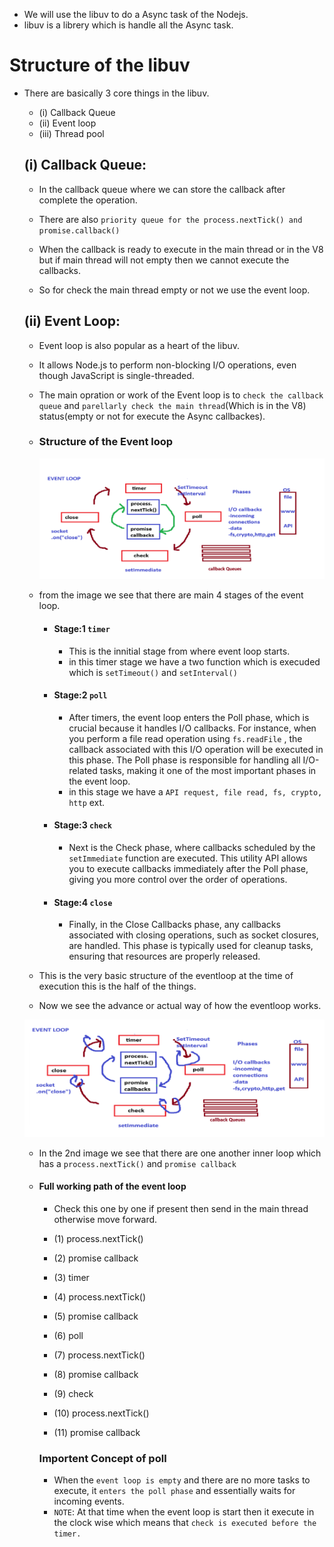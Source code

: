 - We will use the libuv to do a Async task of the Nodejs.
- libuv is a librery which is handle all the Async task.

# Structure of the libuv
- There are basically 3 core things in the libuv.
    - (i) Callback Queue
    - (ii) Event loop
    - (iii) Thread pool

    ## (i) Callback Queue:
    - In the callback queue where we can store the callback after complete the operation.

    - There are also `priority queue for the process.nextTick() and promise.callback()`
    - When the callback is ready to execute in the main thread or in the V8 but if main thread will not empty then we cannot execute the callbacks.
    - So for check the main thread empty or not we use the event loop.

    ## (ii) Event Loop:
    - Event loop is also popular as a heart of the libuv.

    - It allows Node.js to perform non-blocking I/O operations, even though JavaScript is single-threaded. 
    - The main opration or work of the Event loop is to `check the callback queue` and `parellarly check the main thread`(Which is in the V8) status(empty or not for execute the Async callbackes).

    - ### Structure of the Event loop

        ![Event loop Structure](./Images/libuv-eventloop1.png)

    - from the image we see that there are main 4 stages of the event loop.
        - #### Stage:1 `timer` 
            - This is the innitial stage from where event loop starts.  
            - in this timer stage we have a two function which is execuded which is `setTimeout()` and `setInterval()`
        
        - #### Stage:2 `poll` 
            - After timers, the event loop enters the Poll phase, which is crucial because it handles I/O callbacks. For instance, when you perform a file read operation using `fs.readFile` , the callback associated with this I/O operation will be executed in this phase. The Poll phase is responsible for handling all I/O-related tasks, making it one of the most important phases in the event loop.
            - in this stage we have a `API request, file read, fs, crypto, http` ext.

        - #### Stage:3 `check` 
            - Next is the Check phase, where callbacks scheduled by the `setImmediate`  function are executed. This utility API allows you to execute  callbacks immediately after the Poll phase, giving you more control over the order of operations.

        - #### Stage:4 `close`   
            - Finally, in the Close Callbacks phase, any callbacks associated with closing operations, such as socket closures, are handled. This phase is typically used for cleanup tasks, ensuring that resources are properly released.


    - This is the very basic structure of the eventloop at the time of execution this is the half of the things.

    - Now we see the advance or actual way of how the eventloop works.

    ![Advanced eventloop working](./Images/libuv-eventloop2.png)

    - In the 2nd image we see that there are one another inner loop which has a `process.nextTick()` and `promise callback`
    - #### Full working path of the event loop
        - Check this one by one if present then send in the main thread otherwise move forward.

        - (1) process.nextTick()  
        - (2) promise callback
        - (3) timer 
        - (4) process.nextTick()
        - (5) promise callback
        - (6) poll 
        - (7) process.nextTick()
        - (8) promise callback
        - (9) check
        - (10) process.nextTick()
        - (11) promise callback

        ### Importent Concept of poll
        - When the `event loop is empty` and there are no more tasks to execute, it `enters the poll phase` and essentially waits for incoming events.
        - `NOTE`: At that time when the event loop is start then it execute in the clock wise which means that `check is executed before the timer.`



<!-- write the code explaination for that event loop at the end of the `Full working path of the event loop ` -->
